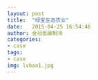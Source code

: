 ```yaml
---
layout: post
title:  "绿宝生态农业"
date:   2015-04-25 16:54:46
author: 金冠低碳制冷
categories:
- case
tags:
- case
img: lvbao1.jpg
---
```

